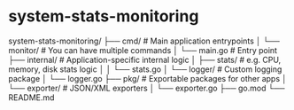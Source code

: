 # system-stats-monitoring


system-stats-monitoring/
├── cmd/                      # Main application entrypoints
│   └── monitor/              # You can have multiple commands
│       └── main.go           # Entry point
├── internal/                 # Application-specific internal logic
│   ├── stats/                # e.g. CPU, memory, disk stats logic
│   │   └── stats.go
│   └── logger/               # Custom logging package
│       └── logger.go
├── pkg/                      # Exportable packages for other apps
│   └── exporter/             # JSON/XML exporters
│       └── exporter.go
├── go.mod
└── README.md